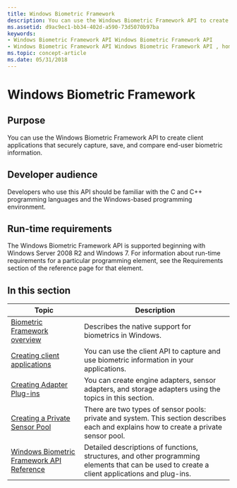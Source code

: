 ```yaml
---
title: Windows Biometric Framework
description: You can use the Windows Biometric Framework API to create client applications that securely capture, save, and compare end-user biometric information.
ms.assetid: d9ac9ec1-bb34-402d-a590-73d5070b97ba
keywords:
- Windows Biometric Framework API Windows Biometric Framework API
- Windows Biometric Framework API Windows Biometric Framework API , home page
ms.topic: concept-article
ms.date: 05/31/2018
---
```


# Windows Biometric Framework

## Purpose

You can use the Windows Biometric Framework API to create client applications that securely capture, save, and compare end-user biometric information.

## Developer audience

Developers who use this API should be familiar with the C and C++ programming languages and the Windows-based programming environment.

## Run-time requirements

The Windows Biometric Framework API is supported beginning with Windows Server 2008 R2 and Windows 7. For information about run-time requirements for a particular programming element, see the Requirements section of the reference page for that element.

## In this section



| Topic                                                                                       | Description                                                                                                                                              |
|---------------------------------------------------------------------------------------------|----------------------------------------------------------------------------------------------------------------------------------------------------------|
| [Biometric Framework overview](biometric-framework-overview.md)<br/>                 | Describes the native support for biometrics in Windows.<br/>                                                                                       |
| [Creating client applications](creating-client-applications.md)<br/>                 | You can use the client API to capture and use biometric information in your applications.<br/>                                                     |
| [Creating Adapter Plug-ins](creating-adapter-plug-ins.md)<br/>                       | You can create engine adapters, sensor adapters, and storage adapters using the topics in this section.<br/>                                       |
| [Creating a Private Sensor Pool](creating-a-private-sensor-pool.md)<br/>             | There are two types of sensor pools: private and system. This section describes each and explains how to create a private sensor pool. <br/>       |
| [Windows Biometric Framework API Reference](biometric-service-api-reference.md)<br/> | Detailed descriptions of functions, structures, and other programming elements that can be used to create a client applications and plug-ins.<br/> |



 

 

 





